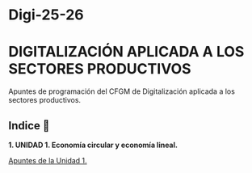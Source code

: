 # Digi-25-26
# DIGITALIZACIÓN APLICADA A LOS SECTORES PRODUCTIVOS

Apuntes de programación del CFGM de Digitalización aplicada a los sectores productivos.

## Indice 🚀

**1. UNIDAD 1. Economía circular y economía lineal.**

  [Apuntes de la Unidad 1.](Tema1/Apuntes.md)
